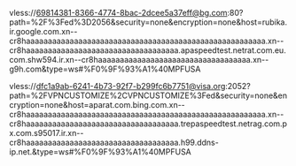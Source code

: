 vless://69814381-8366-4774-8bac-2dcee5a37eff@bg.com:80?path=%2F%3Fed%3D2056&security=none&encryption=none&host=rubika.ir.google.com.xn--cr8haaaaaaaaaaaaaaaaaaaaaaaaaaaaaaaaaaaaaaaaaaaaaaaaaaaaaaa.xn--cr8haaaaaaaaaaaaaaaaaaaaaaaaaaaaaaaaaaa.apaspeedtest.netrat.com.eu.com.shw594.ir.xn--cr8haaaaaaaaaaaaaaaaaaaaaaaaaaaaaaaaaaa.xn--g9h.com&type=ws#%F0%9F%93%A1%40MPFUSA

vless://dfc1a9ab-6241-4b73-92f7-b299fc6b7751@visa.org:2052?path=%2FVPNCUSTOMIZE%2CVPNCUSTOMIZE%3Fed&security=none&encryption=none&host=aparat.com.bing.com.xn--cr8haaaaaaaaaaaaaaaaaaaaaaaaaaaaaaaaaaaaaaaaaaaaaaaaaaaaaaa.xn--cr8haaaaaaaaaaaaaaaaaaaaaaaaaaaaaaaaaaa.trepaspeedtest.netrag.com.px.com.s95017.ir.xn--cr8haaaaaaaaaaaaaaaaaaaaaaaaaaaaaaaaaaa.h99.ddns-ip.net.&type=ws#%F0%9F%93%A1%40MPFUSA
